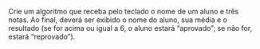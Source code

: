 Crie um algoritmo que receba pelo teclado o nome de um aluno e três notas. Ao final,
deverá ser exibido o nome do aluno, sua média e o resultado (se for acima ou igual a 6, o aluno estará “aprovado”; se não for, estará “reprovado”).
